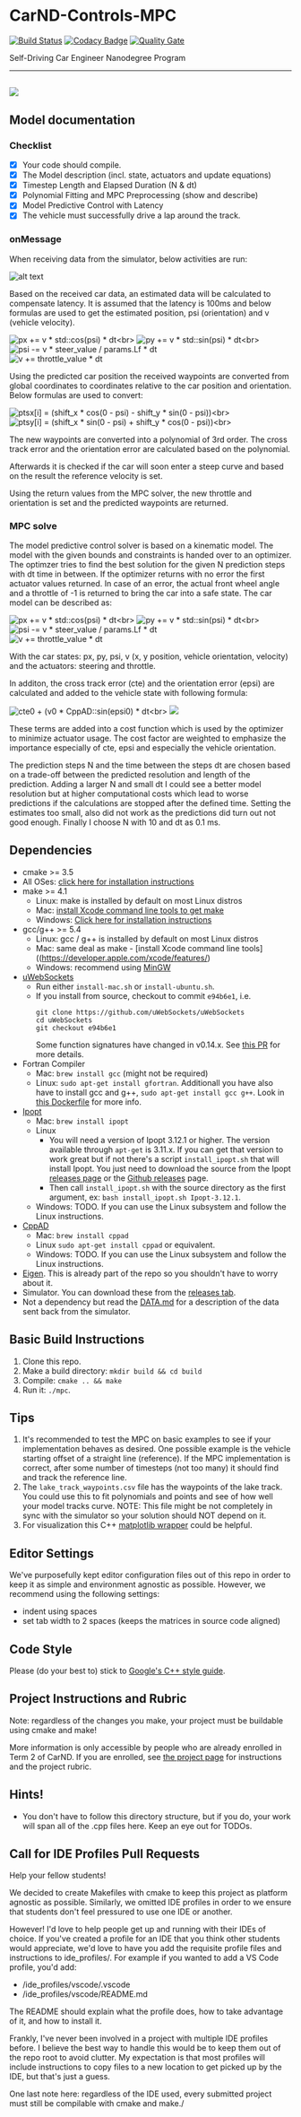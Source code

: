 # CarND-Controls-MPC
[![Build Status](https://travis-ci.org/avrabe/CarND-MPC-Project.svg?branch=master)](https://travis-ci.org/avrabe/CarND-MPC-Project)
[![Codacy Badge](https://api.codacy.com/project/badge/Grade/bfd8d52eb2b5468d84e01c01a1a783c6)](https://www.codacy.com/app/avrabe/CarND-MPC-Project?utm_source=github.com&utm_medium=referral&utm_content=avrabe/CarND-MPC-Project&utm_campaign=badger)
[![Quality Gate](https://sonarqube.com/api/badges/gate?key=carnd-mpc-project)](https://sonarqube.com/dashboard/index/carnd-mpc-project)

Self-Driving Car Engineer Nanodegree Program

---
<img src="drive.gif" /></br>
---
## Model documentation

### Checklist
- [x] Your code should compile.
- [x] The Model description (incl. state, actuators and update equations)
- [X] Timestep Length and Elapsed Duration (N & dt)
- [x] Polynomial Fitting and MPC Preprocessing (show and describe)
- [x] Model Predictive Control with Latency
- [x] The vehicle must successfully drive a lap around the track.      

### onMessage
When receiving data from the simulator, below activities are run:

![alt text](onMessage.png "onMessage")<br>

Based on the received car data, an estimated data will be calculated to compensate latency.
It is assumed that the latency is 100ms and below formulas are used to get
the estimated position, psi (orientation) and v (vehicle velocity). 

![px += v * std::cos(psi) * dt](https://latex.codecogs.com/gif.latex?px_t_&plus;_1&space;=&space;px_t&space;&plus;&space;v_t&space;*&space;\cos(psi_t)&space;*&space;dt)<br>
![py += v * std::sin(psi) * dt](https://latex.codecogs.com/gif.latex?py_t_&plus;_1&space;=&space;py_t&space;&plus;&space;v_t&space;*&space;\sin(psi_t)&space;*&space;dt)<br>
![psi -= v * steer_value / params.Lf * dt](https://latex.codecogs.com/gif.latex?psi_{t&plus;1}&space;=&space;psi_t&space;-&space;v_t&space;\frac{steering_t}{Lf}dt)<br>
![v += throttle_value * dt](https://latex.codecogs.com/gif.latex?v_{t&plus;1}&space;=&space;v_t&space;&plus;throttle_t*dt)<br>

Using the predicted car position the received waypoints are converted from
global coordinates to coordinates relative to the car position and orientation. Below formulas are used to convert:

![ptsx[i] = (shift_x * cos(0 - psi) - shift_y * sin(0 - psi))](https://latex.codecogs.com/gif.latex?ptsx_i&space;=&space;(ptsx_i&space;-&space;px_{t&plus;1})&space;\cos(0&space;-&space;psi_{t&plus;1})&space;-&space;(ptsy_i&space;-&space;py_{t&plus;1})&space;\sin(0&space;-&space;psi))<br>
![ptsy[i] = (shift_x * sin(0 - psi) + shift_y * cos(0 - psi))](https://latex.codecogs.com/gif.latex?ptsy_i&space;=&space;(ptsx_i&space;-&space;px_{t&plus;1})&space;\sin(0&space;-&space;psi_{t&plus;1})&space;&plus;&space;(ptsy_i&space;-&space;py_{t&plus;1})&space;\cos(0&space;-&space;psi))<br>

The new waypoints are converted into a polynomial of 3rd order.
The cross track error and the orientation error are calculated based on the polynomial.
 
Afterwards it is checked if the car will soon enter a steep curve and based
 on the result the reference velocity is set.
 
 
Using the return values from the MPC solver, the new throttle and orientation is set and
 the predicted waypoints are returned.

### MPC solve 
The model predictive control solver is based on a kinematic model. The model with the given bounds and constraints is handed over to an optimizer. The optimzer tries to find the best solution for the given N prediction steps with dt time in between. 
If the optimizer returns with no error the first actuator values returned. In case of an error, the actual front wheel angle and a throttle of -1 is returned to bring the car into a safe state. The car model can be described as:

![px += v * std::cos(psi) * dt](https://latex.codecogs.com/gif.latex?px_t_&plus;_1&space;=&space;px_t&space;&plus;&space;v_t&space;*&space;\cos(psi_t)&space;*&space;dt)<br>
![py += v * std::sin(psi) * dt](https://latex.codecogs.com/gif.latex?py_t_&plus;_1&space;=&space;py_t&space;&plus;&space;v_t&space;*&space;\sin(psi_t)&space;*&space;dt)<br>
![psi -= v * steer_value / params.Lf * dt](https://latex.codecogs.com/gif.latex?psi_{t&plus;1}&space;=&space;psi_t&space;+&space;v_t&space;\frac{steering_t}{Lf}dt)<br>
![v += throttle_value * dt](https://latex.codecogs.com/gif.latex?v_{t&plus;1}&space;=&space;v_t&space;&plus;throttle_t*dt)<br>

With the car states: px, py, psi, v (x, y position, vehicle orientation, velocity) and the actuators: steering and throttle.
 
In additon, the cross track error (cte) and the orientation error (epsi) are calculated and added to the vehicle state with following formula:

![cte0 + (v0 * CppAD::sin(epsi0) * dt](https://latex.codecogs.com/gif.latex?cte_{t&plus;1}&space;=&space;cte_t&space;&plus;&space;v_t&space;\sin(epsi_t)&space;*&space;dt)<br>
![](https://latex.codecogs.com/gif.latex?epsi_{t&plus;1}&space;=&space;epsi_t&space;-&space;v_t&space;\frac{steering_t}{Lf}&space;dt)

These terms are added into a cost function which is used by the optimizer to minimize actuator usage. The cost factor are weighted to emphasize the importance especially of cte, epsi and especially the vehicle orientation. 

The prediction steps N and the time between the steps dt
are chosen based on a trade-off between the predicted resolution and length of the prediction.
Adding a larger N and small dt I could see a better model resolution but 
at higher computational costs which lead to worse predictions if the 
calculations are stopped after the defined time. Setting the estimates too small,
also did not work as the predictions did turn out not good enough. Finally I choose
N with 10 and dt as 0.1 ms.


## Dependencies

* cmake >= 3.5
 * All OSes: [click here for installation instructions](https://cmake.org/install/)
* make >= 4.1
  * Linux: make is installed by default on most Linux distros
  * Mac: [install Xcode command line tools to get make](https://developer.apple.com/xcode/features/)
  * Windows: [Click here for installation instructions](http://gnuwin32.sourceforge.net/packages/make.htm)
* gcc/g++ >= 5.4
  * Linux: gcc / g++ is installed by default on most Linux distros
  * Mac: same deal as make - [install Xcode command line tools]((https://developer.apple.com/xcode/features/)
  * Windows: recommend using [MinGW](http://www.mingw.org/)
* [uWebSockets](https://github.com/uWebSockets/uWebSockets)
  * Run either `install-mac.sh` or `install-ubuntu.sh`.
  * If you install from source, checkout to commit `e94b6e1`, i.e.
    ```
    git clone https://github.com/uWebSockets/uWebSockets 
    cd uWebSockets
    git checkout e94b6e1
    ```
    Some function signatures have changed in v0.14.x. See [this PR](https://github.com/udacity/CarND-MPC-Project/pull/3) for more details.
* Fortran Compiler
  * Mac: `brew install gcc` (might not be required)
  * Linux: `sudo apt-get install gfortran`. Additionall you have also have to install gcc and g++, `sudo apt-get install gcc g++`. Look in [this Dockerfile](https://github.com/udacity/CarND-MPC-Quizzes/blob/master/Dockerfile) for more info.
* [Ipopt](https://projects.coin-or.org/Ipopt)
  * Mac: `brew install ipopt`
  * Linux
    * You will need a version of Ipopt 3.12.1 or higher. The version available through `apt-get` is 3.11.x. If you can get that version to work great but if not there's a script `install_ipopt.sh` that will install Ipopt. You just need to download the source from the Ipopt [releases page](https://www.coin-or.org/download/source/Ipopt/) or the [Github releases](https://github.com/coin-or/Ipopt/releases) page.
    * Then call `install_ipopt.sh` with the source directory as the first argument, ex: `bash install_ipopt.sh Ipopt-3.12.1`. 
  * Windows: TODO. If you can use the Linux subsystem and follow the Linux instructions.
* [CppAD](https://www.coin-or.org/CppAD/)
  * Mac: `brew install cppad`
  * Linux `sudo apt-get install cppad` or equivalent.
  * Windows: TODO. If you can use the Linux subsystem and follow the Linux instructions.
* [Eigen](http://eigen.tuxfamily.org/index.php?title=Main_Page). This is already part of the repo so you shouldn't have to worry about it.
* Simulator. You can download these from the [releases tab](https://github.com/udacity/self-driving-car-sim/releases).
* Not a dependency but read the [DATA.md](./DATA.md) for a description of the data sent back from the simulator.


## Basic Build Instructions


1. Clone this repo.
2. Make a build directory: `mkdir build && cd build`
3. Compile: `cmake .. && make`
4. Run it: `./mpc`.

## Tips

1. It's recommended to test the MPC on basic examples to see if your implementation behaves as desired. One possible example
is the vehicle starting offset of a straight line (reference). If the MPC implementation is correct, after some number of timesteps
(not too many) it should find and track the reference line.
2. The `lake_track_waypoints.csv` file has the waypoints of the lake track. You could use this to fit polynomials and points and see of how well your model tracks curve. NOTE: This file might be not completely in sync with the simulator so your solution should NOT depend on it.
3. For visualization this C++ [matplotlib wrapper](https://github.com/lava/matplotlib-cpp) could be helpful.

## Editor Settings

We've purposefully kept editor configuration files out of this repo in order to
keep it as simple and environment agnostic as possible. However, we recommend
using the following settings:

* indent using spaces
* set tab width to 2 spaces (keeps the matrices in source code aligned)

## Code Style

Please (do your best to) stick to [Google's C++ style guide](https://google.github.io/styleguide/cppguide.html).

## Project Instructions and Rubric

Note: regardless of the changes you make, your project must be buildable using
cmake and make!

More information is only accessible by people who are already enrolled in Term 2
of CarND. If you are enrolled, see [the project page](https://classroom.udacity.com/nanodegrees/nd013/parts/40f38239-66b6-46ec-ae68-03afd8a601c8/modules/f1820894-8322-4bb3-81aa-b26b3c6dcbaf/lessons/b1ff3be0-c904-438e-aad3-2b5379f0e0c3/concepts/1a2255a0-e23c-44cf-8d41-39b8a3c8264a)
for instructions and the project rubric.

## Hints!

* You don't have to follow this directory structure, but if you do, your work
  will span all of the .cpp files here. Keep an eye out for TODOs.

## Call for IDE Profiles Pull Requests

Help your fellow students!

We decided to create Makefiles with cmake to keep this project as platform
agnostic as possible. Similarly, we omitted IDE profiles in order to we ensure
that students don't feel pressured to use one IDE or another.

However! I'd love to help people get up and running with their IDEs of choice.
If you've created a profile for an IDE that you think other students would
appreciate, we'd love to have you add the requisite profile files and
instructions to ide_profiles/. For example if you wanted to add a VS Code
profile, you'd add:

* /ide_profiles/vscode/.vscode
* /ide_profiles/vscode/README.md

The README should explain what the profile does, how to take advantage of it,
and how to install it.

Frankly, I've never been involved in a project with multiple IDE profiles
before. I believe the best way to handle this would be to keep them out of the
repo root to avoid clutter. My expectation is that most profiles will include
instructions to copy files to a new location to get picked up by the IDE, but
that's just a guess.

One last note here: regardless of the IDE used, every submitted project must
still be compilable with cmake and make./

